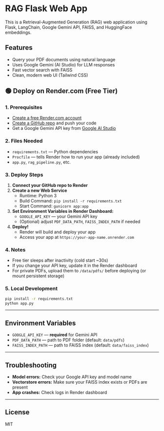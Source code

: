 # RAG Flask Web App

This is a Retrieval-Augmented Generation (RAG) web application using Flask, LangChain, Google Gemini API, FAISS, and HuggingFace embeddings.

## Features
- Query your PDF documents using natural language
- Uses Google Gemini (AI Studio) for LLM responses
- Fast vector search with FAISS
- Clean, modern web UI (Tailwind CSS)

## 🟢 Deploy on Render.com (Free Tier)

### 1. Prerequisites
- [Create a free Render.com account](https://render.com)
- [Create a GitHub repo](https://github.com/new) and push your code
- Get a Google Gemini API key from [Google AI Studio](https://aistudio.google.com/app/apikey)

### 2. Files Needed
- `requirements.txt` — Python dependencies
- `Procfile` — tells Render how to run your app (already included)
- `app.py`, `rag_pipeline.py`, etc.

### 3. Deploy Steps
1. **Connect your GitHub repo to Render**
2. **Create a new Web Service**
    - Runtime: Python 3
    - Build Command: `pip install -r requirements.txt`
    - Start Command: `gunicorn app:app`
3. **Set Environment Variables in Render Dashboard:**
    - `GOOGLE_API_KEY` — your Gemini API key
    - (Optional) adjust `PDF_DATA_PATH`, `FAISS_INDEX_PATH` if needed
4. **Deploy!**
    - Render will build and deploy your app
    - Access your app at `https://your-app-name.onrender.com`

### 4. Notes
- Free tier sleeps after inactivity (cold start ~30s)
- If you change your API key, update it in the Render dashboard
- For private PDFs, upload them to `/data/pdfs/` before deploying (or mount persistent storage)

### 5. Local Development
```bash
pip install -r requirements.txt
python app.py
```

---

## Environment Variables
- `GOOGLE_API_KEY` — **required** for Gemini API
- `PDF_DATA_PATH` — path to PDF folder (default: `data/pdfs`)
- `FAISS_INDEX_PATH` — path to FAISS index (default: `data/faiss_index`)

---

## Troubleshooting
- **Model errors:** Check your Google API key and model name
- **Vectorstore errors:** Make sure your FAISS index exists or PDFs are present
- **App crashes:** Check logs in Render dashboard

---

## License
MIT
